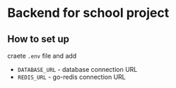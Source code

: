 # Backend for school project

## How to set up

craete `.env` file and add

- `DATABASE_URL` - database connection URL
- `REDIS_URL` - go-redis connection URL
